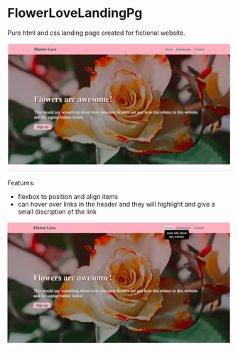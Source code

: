 # FlowerLoveLandingPg

Pure html and css landing page created for fictional website. 

<img src="Screen Shot 2022-01-23 at 12.05.11 PM.png">

Features:
- flexbox to position and align items
- can hover over links in the header and they will highlight and give a small discription of the link

<img src="Screen Shot 2022-01-23 at 12.05.43 PM.png">

